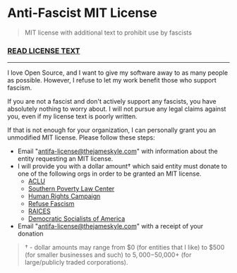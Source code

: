 # Anti-Fascist MIT License

> MIT license with additional text to prohibit use by fascists

### [READ LICENSE TEXT](./LICENSE)

---

I love Open Source, and I want to give my software away to as many people as
possible. However, I refuse to let my work benefit those who support fascism.

If you are not a fascist and don't actively support any fascists, you have
absolutely nothing to worry about. I will not pursue any legal claims against
you, even if my license text is poorly written.

If that is not enough for your organization, I can personally grant you an
unmodified MIT license. Please follow these steps:

- Email "antifa-license@thejameskyle.com" with information about the entity
  requesting an MIT license.
- I will provide you with a dollar amount† which said entity must donate to
  one of the following orgs in order to be granted an MIT license.
  - [ACLU](https://www.aclu.org/)
  - [Southern Poverty Law Center](https://www.splcenter.org)
  - [Human Rights Campaign](http://www.hrc.org)
  - [Refuse Fascism](https://refusefascism.org/)
  - [RAICES](http://www.raicestexas.org)
  - [Democratic Socialists of America](https://act.dsausa.org/donate/donation)
- Email "antifa-license@thejameskyle.com" with a receipt of your donation

> † - dollar amounts may range from $0 (for entities that I like) to $500
> (for smaller businesses and such) to $5,000-$50,000+ (for large/publicly
> traded corporations).

